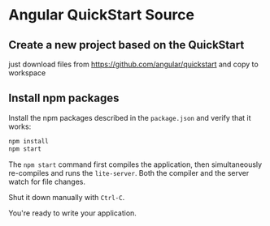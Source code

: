 # Angular QuickStart Source


## Create a new project based on the QuickStart

just download files from  https://github.com/angular/quickstart and copy to workspace


## Install npm packages


Install the npm packages described in the `package.json` and verify that it works:

```bash
npm install
npm start
```

The `npm start` command first compiles the application, 
then simultaneously re-compiles and runs the `lite-server`.
Both the compiler and the server watch for file changes.

Shut it down manually with `Ctrl-C`.

You're ready to write your application.

